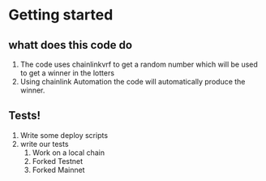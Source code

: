  # Getting started

 ## whatt does this code do

 1. The code uses chainlinkvrf to get a random number which will be used to get a winner in the lotters
 2. Using chainlink Automation the code will automatically produce the winner.

 ## Tests!

 1. Write some deploy scripts
 2. write our tests
    1. Work on a local chain
    2. Forked Testnet
    3. Forked Mainnet